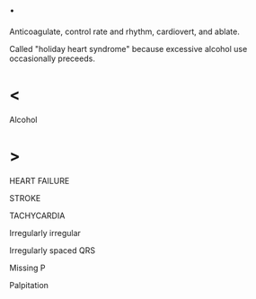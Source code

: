 # .

Anticoagulate, control rate and rhythm, cardiovert, and ablate.

Called "holiday heart syndrome" because excessive alcohol use occasionally preceeds.

# <

Alcohol

# >

HEART FAILURE

STROKE

TACHYCARDIA

Irregularly irregular

Irregularly spaced QRS

Missing P

Palpitation
